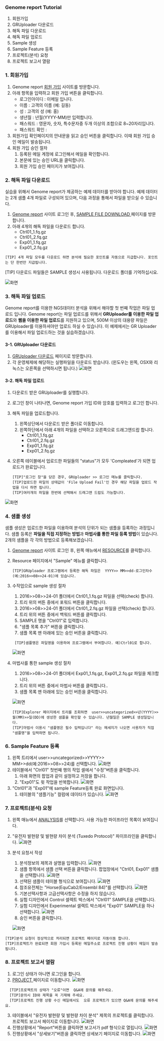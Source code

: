 ### Genome report Tutorial

1. 회원가입
2. GRUploader 다운로드
3. 해독 파일 다운로드
4. 해독 파일 업로드
5. Sample 생성
6. Sample Feature 등록
7. 프로젝트(분석) 요청
8. 프로젝트 보고서 열람


### 1. 회원가입
1. Genome report  <a href="https://omics.genome-report.com/member" target="_blank"> 회원 가입</a> 사이트를 방문합니다.
1. 아래 항목을 입력하고 회원 가입 버튼을 클릭합니다.
    - 로그인아이디 : 이메일 입니다.
    - 이름  : 고객의 이름 (예: 길동)
    - 성   : 고객의 성 (예: 홍)
    - 생년월 : 년월(YYYY-MM)만 입력합니다.
    - 패스워드 : 영문자, 숫자, 특수문자중 두개 이상의 조합으로 8~20자리입니다.
    - 패스워드 확인 :
1. 회원가입 확인페이지의 안내문을 읽고 승인 버튼을 클릭합니다. 이때 회원 가입 승인 메일이 발송됩니다.
1. 회원 가입 승인 절차
    1. 등록된 메일 계정에 로그인해서 메일을 확인합니다.
    2. 본문에 있는 승인 URL을 클릭합니다.
    3. 회원 가입 승인 페이지가 보여집니다.


### 2. 해독 파일 다운로드

실습을 위해서 Genome report가 제공하는 예제 데이터를 받아야 합니다. 예제 데이터는 2개 샘플 4개 파일로 구성되어 있으며, 다음 과정을 통해서 파일을 받으실 수 있습니다.

1.  <a href="https://omics.genome-report.com/member" target="_blank">Genome report</a> 사이트 로그인 후, <a href="https://omics.genome-report.com/down_file/sample" target="_blank">SAMPLE FILE DOWNLOAD </a> 페이지를 방문합니다.
1. 아래 4개의 해독 파일을 다운로드 합니다.
    - Ctrl01_1.fq.gz
    - Ctrl01_2.fq.gz
    - Exp01_1.fq.gz
    - Exp01_2.fq.gz

 ````
 [TIP] 4개 파일 모두를 다운로드 하면 분석에 필요한 포인트를 자동으로 지급합니다. 포인트는 단 한번만 지급됩니다.
 ````

[TIP] 다운로드 파일들은 SAMPLE 생성시 사용됩니다. 다운로드 폴더를 기억하십시요.

![화면](https://github.com/genomereport/gimanual/raw/master/docs/images/tutorial_file_download.jpg)


### 3. 해독 파일 업로드 

Genome report를 이용한 NGS데이터 분석을 위해서 해야할 첫 번째 작업은 파일 업로드 입니다. Genome report는 파일 업로드를 위해서
**GRUploader를 이용한 파일 업로드**와 **웹을 이용한 파일 업로드**를 지원하고 있으며, 500M 이상의 대용량 파일은 GRUploader를 이용하셔야만
업로드 하실 수 있습니다. 이 예제에서는 GR Uploader를 이용해서 파일 업로드하는 것을 실습하겠습니다.

#### 3-1. GRUploader 다운로드

1. <a href="http://www.genome-report.com/down_file" target="_blank"> GRUploader 다운로드</a> 페이지로 방문합니다.
2. 각 운영체제에 해당하는 실행파일을 다운로드 받습니다. (윈도우는 왼쪽, OSX와 리눅스는 오른쪽을 선택하시면 됩니다.)
![화면](https://github.com/genomereport/gimanual/raw/master/docs/images/screen_3.jpg)


#### 3-2. 해독 파일 업로드

1. 다운로드 받은 GRUploader를 실행합니다. 
2. 로그인 창이 나타나면, Genome report 가입 ID와 암호를 입력하고 로그인 합니다.
3. 해독 파일을 업로드합니다.
    1. 왼쪽상단에서 다운로드 받은 폴더로 이동합니다.
    2. 왼쪽하단에서 아래 4개의 파일을 선택하고 오른쪽으로 드래그앤드랍 합니다.
        - Ctrl01_1.fq.gz
        - Ctrl01_2.fq.gz
        - Exp01_1.fq.gz
        - Exp01_2.fq.gz
4. 오른쪽 테이블에서 업로드한 파일들의 "status"가 모두 'Compleated'가 되면 업로드가 완료입니다.

   ````
   [TIP]"로그인 창"을 닫은 경우, GRUploader >> 로그인 메뉴를 클릭합니다.
   [TIP]업로드한 파일의 상태값이 'File Upload Fail'인 경우 해당 파일을 업로드 작업을 다시 하면 됩니다.
   [TIP]여러개의 파일을 한번에 선택해서 드래그앤 드랍도 가능합니다.
   ````

![화면](https://github.com/genomereport/gimanual/raw/master/docs/images/gruploader_screen_1.jpg)


### 4. 샘플 생성

샘플 생성은 업로드한 파일을 이용하여 분석의 단위가 되는 샘플을 등록하는 과정입니다. 샘플 등록은 **파일을 직접 지정하는 방법**과 **마법사를 통한 파일 등록 방법**이 있습니다.
2개의 샘플을 각 각의 방법으로 등록해보겠습니다.


1. <a href="https://omics.genome-report.com/member" target="_blank">Genome report</a> 사이트 로그인 후, 왼쪽 매뉴에서 <a href="https://omics.genome-report.com/resource" target="_blank">RESOURCE</a>를 클릭합니다.
2. Resource 페이지에서 "Sample" 메뉴를 클릭합니다.
     ````
     [TIP]GRUploader 프로그램에서 등록한 해독 파일은  YYYY>> MM>>dd-로그인차수 (예:2016>>08>>24-01)에 있습니다.
     ````
3. 수작업으로 sample 생성 절차
    1. 2016>>08>>24-01 폴더에서 Ctrl01_1.fq.gz 파일을 선택(check) 합니다.
    1. 트리 위의 버튼 중에서 포워드 버튼을 클릭합니다.
    1. 2016>>08>>24-01 폴더에서 Ctrl01_2.fq.gz 파일을 선택(check) 합니다.
    1. 트리 위의 버튼 중에서 백워드 버튼를 클릭합니다.
    1. SAMPLE 명을  "Ctrl01"로 입력합니다.
    1. "샘플 목록 추가" 버튼을 클릭합니다.
    1. 샘플 목록 맨 아래에 있는 승인 버튼을 클릭합니다.

    ````
     [TIP]샘플명은 파일명을 이용하여 프로그램에서 부여합니다. 예)Ctrl01로 합니다.
    ````
   ![화면](https://github.com/genomereport/gimanual/raw/master/docs/images/sample_screen_1.jpg)


4. 마법사를 통한 sample 생성 절차
     1. 2016>>08>>24-01 폴더에서 Exp01_1.fq.gz, Exp01_2.fq.gz 파일을 체크합니다.
     1. 트리 위의 버튼 중에서 마법사 버튼를 클릭합니다..
     1. 샘플 목록 맨 아래에 있는 승인 버튼을 클릭합니다.

      ![화면](https://github.com/genomereport/gimanual/raw/master/docs/images/sample_wizard.jpg)

      ````
     [TIP]Explorer 페이지에서 트리를 조회하면  user>>uncategorized>>년(YYYY)>>월(MM)>>일(DD)에 생성한 샘플을 확인할 수 있습니다. 년월일은 SAMPLE 생성일입니다.
     [TIP]마법사 이용시 "샘플명은 필수 입력입니다" 라는 메세지가 나오면 사용자가 직접 "샘플명"을 입력하면 됩니다.
      ````

### 6. Sample Feature 등록
1.  왼쪽 트리에서  user>>uncategorized>>YYYY>> MM>>dd(예:2016>>08>>24)를 선택합니다.
![화면](https://github.com/genomereport/gimanual/raw/master/docs/images/sample_feature_screen1.jpg)
2. 테이블에서 "Ctrl01" 첫번째 행의 작업 셀에서 "수정"버튼을 클릭합니다.
    1. 아래 화면의 팝업과 같이 설정하고 저장을 합니다.
    2. "Exp01"도 윗 작업을 반복합니다.
 ![화면](https://github.com/genomereport/gimanual/raw/master/docs/images/sample_feature_screen2.jpg)
3. "Ctrl01"과 "Exp01"에 sample Feature등록 완료 화면입니다.
   1. 테이블의  "샘플기능" 컬럼에 데이타가 있습니다.
 ![화면](https://github.com/genomereport/gimanual/raw/master/docs/images/sample_feature_screen3.jpg)



### 7. 프로젝트(분석) 요청
 1. 왼쪽 매뉴에서 <a href="https://omics.genome-report.com/analysis" target="_blank"> ANALYSIS</a>를 선택합니다. 사용 가능한 파이프라인 목록이 보여집니다.

 2. "유전자 발현량 및 발현량 차이 분석 (Tuxedo Protocol)" 파이프라인을 클릭합니다.
 ![화면](https://github.com/genomereport/gimanual/raw/master/docs/images/analysis_pipeline.jpg)
 3. 분석 요청서 작성
    1. 분석정보의 제목과 설명을 입력합니다.
      ![화면](https://github.com/genomereport/gimanual/raw/master/docs/images/pipeline_title.jpg)
    2. 샘플 항목에서 샘플 선택 버튼을 클릭합니다. 팝업창에서  "Ctrl01, Exp01" 샘플을 선택합니다.
    ![화면](https://github.com/genomereport/gimanual/raw/master/docs/images/pipeline_sample_choose.jpg)
    3. 선택된 샘플이 테이블 형식으로 보여집니다.
      ![화면](https://github.com/genomereport/gimanual/raw/master/docs/images/analysis_sample.jpg)
    4. 참조유전체는 "Horse(EquCab2/Ensembl 84)"를 선택합니다.
     ![화면](https://github.com/genomereport/gimanual/raw/master/docs/images/pipeline_reference.jpg)
    5. 기본선택사항과 고급선택사항은 수정을 하지 않습니다.
    6. 실험 디자인에서 Control 셀렉트 박스에서 "Ctrl01" SAMPLE을 선택합니다.
    7. 실험 디자인에서 Experimental 셀렉트 박스에서 "Exp01" SAMPLE을 하나 선택합니다.
    ![화면](https://github.com/genomereport/gimanual/raw/master/docs/images/pipeline_design.jpg)
    5. 승인 버튼을 클릭합니다.

    ![화면](https://github.com/genomereport/gimanual/raw/master/docs/images/analysis_full_screen.png)

 ````
 [TIP]분석 요청이 정상적으로 처리되면 프로젝트 페이지로 자동이동 합니다.
 [TIP]프로젝트가 완료되면 회원 가입시 등록된 메일주소로 프로젝트 진행 상황이 메일이 발송됩니다.
 ````

### 8. 프로젝트 보고서 열람
 1. 로그인 상태가 아니면 로그인을 합니다.
 2. <a href="https://omics.genome-report.com/project" target="_blank"> PROJECT </a>페이지로 이동합니다.
![화면](https://github.com/genomereport/gimanual/raw/master/docs/images/project_screen.jpg)

 ````
   [TIP]프로젝트의 상태가 "오류"이면  Q&A에 문의를 해주세요.
   [TIP]문의시 ID와 제목을 꼭 기재해 주세요.
   [TIP]프로젝트 진행 상황 수신 메일에서도  오류 프로젝트가 있으면 Q&A에 문의를 해주세요.
 ````

 3. 테이블에서 "유전자 발현량 및 발현량 차이 분석" 제목의 프로젝트를 클릭합니다. 프로젝트 보고서 페이지로 이동합니다.
  ![화면](https://github.com/genomereport/gimanual/raw/master/docs/images/project_report_screen_1.jpg)
 4. 진행상황에서  "Report"버튼을 클릭하면  보고서가 pdf 형식으로 열립니다.
  ![화면](https://github.com/genomereport/gimanual/raw/master/docs/images/project_report_screen_3.jpg)
 5. 진행상황에서 "상세보기"버튼을 클릭하면 상세보기 페이지로 이동합니다.
  ![화면](https://github.com/genomereport/gimanual/raw/master/docs/images/project_report_screen_2.png)

